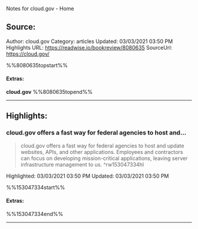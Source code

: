 Notes for cloud.gov - Home

## Source:
Author: cloud.gov
Category: articles
Updated: 03/03/2021 03:50 PM
Highlights URL: https://readwise.io/bookreview/8080635
SourceUrl: https://cloud.gov/

%%8080635topstart%%
#### Extras:
**cloud.gov** 
%%8080635topend%%
 
-----
 ## Highlights:

### cloud.gov offers a fast way for federal agencies to host and...
>cloud.gov offers a fast way for federal agencies to host and update websites, APIs, and other applications. Employees and contractors can focus on developing mission-critical applications, leaving server infrastructure management to us. ^rw153047334hl


Highlighted: 03/03/2021 03:50 PM
Updated: 03/03/2021 03:50 PM

%%153047334start%%
#### Extras:

%%153047334end%%

------

